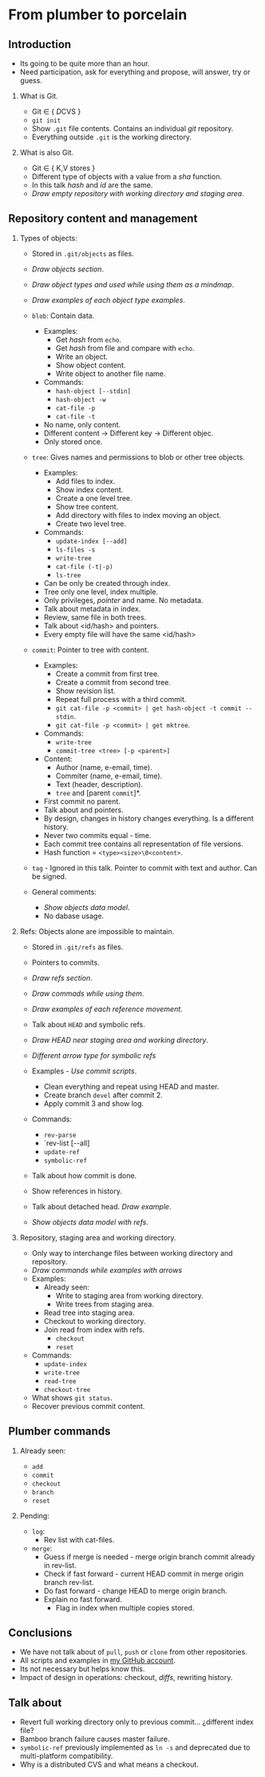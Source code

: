 # From plumber to porcelain

## Introduction

* Its going to be quite more than an hour.
* Need participation, ask for everything and propose, will answer, try or guess.

1. What is Git.
    * Git ∈ { *D*CVS }
    * `git init`
    * Show `.git` file contents. Contains an individual _git_ repository.
    * Everything outside `.git` is the working directory.

1. What is also Git.
    * Git ∈ { K,V stores }
    * Different type of objects with a value from a _sha_ function.
    * In this talk _hash_ and _id_ are the same.
    * _*Draw empty repository with working directory and staging area*_.

## Repository content and management

1. Types of objects:
    * Stored in `.git/objects` as files.
    * _*Draw objects section*_.
    * _*Draw object types and used while using them as a mindmap*_.
    * _*Draw examples of each object type examples*_.
    * `blob`: Contain data.
        * Examples:
            * Get _hash_ from `echo`.
            * Get _hash_ from file and compare with `echo`.
            * Write an object.
            * Show object content.
            * Write object to another file name.
        * Commands:
            * `hash-object [--stdin]`
            * `hash-object -w`
            * `cat-file -p`
            * `cat-file -t`
        * No name, only content.
        * Different content -> Different key -> Different objec.
        * Only stored once.

    * `tree`: Gives names and permissions to blob or other tree objects.
        * Examples:
            * Add files to index.
            * Show index content.
            * Create a one level tree.
            * Show tree content.
            * Add directory with files to index moving an object.
            * Create two level tree.
        * Commands:
            * `update-index [--add]`
            * `ls-files -s`
            * `write-tree`
            * `cat-file (-t|-p)`
            * `ls-tree`
        * Can be only be created through index.
        * Tree only one level, index multiple.
        * Only privileges, _pointer_ and name. No metadata.
        * Talk about metadata in index.
        * Review, same file in both trees.
        * Talk about <id/hash> and pointers.
        * Every empty file will have the same <id/hash>

    * `commit`: Pointer to tree with content.
        * Examples:
            * Create a commit from first tree.
            * Create a commit from second tree.
            * Show revision list.
            * Repeat full process with a third commit.
            * `git cat-file -p <commit> | get hash-object -t commit --stdin`.
            * `git cat-file -p <commit> | get mktree`.
        * Commands:
            * `write-tree`
            * `commit-tree <tree> [-p <parent>]`
        * Content:
            * Author (name, e-email, time).
            * Commiter (name, e-email, time).
            * Text (header, description).
            * `tree` and [parent `commit`]*.
        * First commit no parent.
        * Talk about <id> and pointers.
        * By design, changes in history changes everything. Is a different
          history.
        * Never two commits equal - time.
        * Each commit tree contains all representation of file versions.
        * Hash function = `<type><size>\0<content>`.

    * `tag` - Ignored in this talk. Pointer to commit with text and author.
      Can be signed.

    * General comments:
        * _*Show objects data model*_.
        * No dabase usage.

1. Refs: Objects alone are impossible to maintain.
    * Stored in `.git/refs` as files.
    * Pointers to commits.
    * _*Draw refs section*_.
    * _*Draw commads while using them*_.
    * _*Draw examples of each reference movement*_.
    * Talk about `HEAD` and symbolic refs.
    * _*Draw HEAD near staging area and working directory*_.
    * _*Different arrow type for symbolic refs*_
    * Examples - _Use commit scripts_.
        * Clean everything and repeat using HEAD and master.
        * Create branch `devel` after commit 2.
        * Apply commit 3 and show log.
    * Commands:
        * `rev-parse`
        * `rev-list [--all]
        * `update-ref`
        * `symbolic-ref`
    * Talk about how commit is done.
    * Show references in history.
    * Talk about detached head. _*Draw example*_.

    * _*Show objects data model with refs*_.

1. Repository, staging area and working directory.
    * Only way to interchange files between working directory and repository.
    * _*Draw commands while examples with arrows*_
    * Examples:
        * Already seen:
            * Write to staging area from working directory.
            * Write trees from staging area.
        * Read tree into staging area.
        * Checkout to working directory.
        * Join read from index with refs.
            * `checkout`
            * `reset`
    * Commands:
        * `update-index`
        * `write-tree`
        * `read-tree`
        * `checkout-tree`
    * What shows `git status`.
    * Recover previous commit content.

## Plumber commands

1. Already seen:
    * `add`
    * `commit`
    * `checkout`
    * `branch`
    * `reset`

1. Pending:
    * `log`:
        * Rev list with cat-files.
    * `merge`:
        * Guess if merge is needed - merge origin branch commit already in
          rev-list.
        * Check if fast forward - current HEAD commit in merge origin branch
          rev-list.
        * Do fast forward - change HEAD to merge origin branch.
        * Explain no fast forward.
            * Flag in index when multiple copies stored.

## Conclusions

* We have not talk about of `pull`, `push` or `clone` from other repositories.
* All scripts and examples in [my GitHub account](
  https://github.com/pablerass/talk-from-plumber-to-porcelain).
* Its not necessary but helps know this.
* Impact of design in operations: checkout, _diffs_, rewriting history.

## Talk about

* Revert full working directory only to previous commit... ¿different index
  file?
* Bamboo branch failure causes master failure.
* `symbolic-ref` previously implemented as `ln -s` and deprecated due to
  multi-platform compatibility.
* Why is a distributed CVS and what means a checkout.